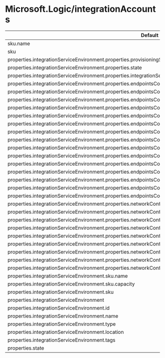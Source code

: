 # Microsoft.Logic/integrationAccounts

| Default Path | Alias |
|---|---|
| sku.name | Microsoft.Logic/integrationAccounts/sku.name |
| sku | Microsoft.Logic/integrationAccounts/sku |
| properties.integrationServiceEnvironment.properties.provisioningState | Microsoft.Logic/integrationAccounts/integrationServiceEnvironment.provisioningState |
| properties.integrationServiceEnvironment.properties.state | Microsoft.Logic/integrationAccounts/integrationServiceEnvironment.state |
| properties.integrationServiceEnvironment.properties.integrationServiceEnvironmentId | Microsoft.Logic/integrationAccounts/integrationServiceEnvironment.integrationServiceEnvironmentId |
| properties.integrationServiceEnvironment.properties.endpointsConfiguration.workflow.outgoingIpAddresses[*].address | Microsoft.Logic/integrationAccounts/integrationServiceEnvironment.endpointsConfiguration.workflow.outgoingIpAddresses[*].address |
| properties.integrationServiceEnvironment.properties.endpointsConfiguration.workflow.outgoingIpAddresses[*] | Microsoft.Logic/integrationAccounts/integrationServiceEnvironment.endpointsConfiguration.workflow.outgoingIpAddresses[*] |
| properties.integrationServiceEnvironment.properties.endpointsConfiguration.workflow.outgoingIpAddresses | Microsoft.Logic/integrationAccounts/integrationServiceEnvironment.endpointsConfiguration.workflow.outgoingIpAddresses |
| properties.integrationServiceEnvironment.properties.endpointsConfiguration.workflow.accessEndpointIpAddresses[*].address | Microsoft.Logic/integrationAccounts/integrationServiceEnvironment.endpointsConfiguration.workflow.accessEndpointIpAddresses[*].address |
| properties.integrationServiceEnvironment.properties.endpointsConfiguration.workflow.accessEndpointIpAddresses[*] | Microsoft.Logic/integrationAccounts/integrationServiceEnvironment.endpointsConfiguration.workflow.accessEndpointIpAddresses[*] |
| properties.integrationServiceEnvironment.properties.endpointsConfiguration.workflow.accessEndpointIpAddresses | Microsoft.Logic/integrationAccounts/integrationServiceEnvironment.endpointsConfiguration.workflow.accessEndpointIpAddresses |
| properties.integrationServiceEnvironment.properties.endpointsConfiguration.workflow | Microsoft.Logic/integrationAccounts/integrationServiceEnvironment.endpointsConfiguration.workflow |
| properties.integrationServiceEnvironment.properties.endpointsConfiguration.connector.outgoingIpAddresses[*].address | Microsoft.Logic/integrationAccounts/integrationServiceEnvironment.endpointsConfiguration.connector.outgoingIpAddresses[*].address |
| properties.integrationServiceEnvironment.properties.endpointsConfiguration.connector.outgoingIpAddresses[*] | Microsoft.Logic/integrationAccounts/integrationServiceEnvironment.endpointsConfiguration.connector.outgoingIpAddresses[*] |
| properties.integrationServiceEnvironment.properties.endpointsConfiguration.connector.outgoingIpAddresses | Microsoft.Logic/integrationAccounts/integrationServiceEnvironment.endpointsConfiguration.connector.outgoingIpAddresses |
| properties.integrationServiceEnvironment.properties.endpointsConfiguration.connector.accessEndpointIpAddresses[*].address | Microsoft.Logic/integrationAccounts/integrationServiceEnvironment.endpointsConfiguration.connector.accessEndpointIpAddresses[*].address |
| properties.integrationServiceEnvironment.properties.endpointsConfiguration.connector.accessEndpointIpAddresses[*] | Microsoft.Logic/integrationAccounts/integrationServiceEnvironment.endpointsConfiguration.connector.accessEndpointIpAddresses[*] |
| properties.integrationServiceEnvironment.properties.endpointsConfiguration.connector.accessEndpointIpAddresses | Microsoft.Logic/integrationAccounts/integrationServiceEnvironment.endpointsConfiguration.connector.accessEndpointIpAddresses |
| properties.integrationServiceEnvironment.properties.endpointsConfiguration.connector | Microsoft.Logic/integrationAccounts/integrationServiceEnvironment.endpointsConfiguration.connector |
| properties.integrationServiceEnvironment.properties.endpointsConfiguration | Microsoft.Logic/integrationAccounts/integrationServiceEnvironment.endpointsConfiguration |
| properties.integrationServiceEnvironment.properties.networkConfiguration.virtualNetworkAddressSpace | Microsoft.Logic/integrationAccounts/integrationServiceEnvironment.networkConfiguration.virtualNetworkAddressSpace |
| properties.integrationServiceEnvironment.properties.networkConfiguration.accessEndpoint.type | Microsoft.Logic/integrationAccounts/integrationServiceEnvironment.networkConfiguration.accessEndpoint.type |
| properties.integrationServiceEnvironment.properties.networkConfiguration.accessEndpoint | Microsoft.Logic/integrationAccounts/integrationServiceEnvironment.networkConfiguration.accessEndpoint |
| properties.integrationServiceEnvironment.properties.networkConfiguration.subnets[*].id | Microsoft.Logic/integrationAccounts/integrationServiceEnvironment.networkConfiguration.subnets[*].id |
| properties.integrationServiceEnvironment.properties.networkConfiguration.subnets[*].name | Microsoft.Logic/integrationAccounts/integrationServiceEnvironment.networkConfiguration.subnets[*].name |
| properties.integrationServiceEnvironment.properties.networkConfiguration.subnets[*].type | Microsoft.Logic/integrationAccounts/integrationServiceEnvironment.networkConfiguration.subnets[*].type |
| properties.integrationServiceEnvironment.properties.networkConfiguration.subnets[*] | Microsoft.Logic/integrationAccounts/integrationServiceEnvironment.networkConfiguration.subnets[*] |
| properties.integrationServiceEnvironment.properties.networkConfiguration.subnets | Microsoft.Logic/integrationAccounts/integrationServiceEnvironment.networkConfiguration.subnets |
| properties.integrationServiceEnvironment.properties.networkConfiguration | Microsoft.Logic/integrationAccounts/integrationServiceEnvironment.networkConfiguration |
| properties.integrationServiceEnvironment.sku.name | Microsoft.Logic/integrationAccounts/integrationServiceEnvironment.sku.name |
| properties.integrationServiceEnvironment.sku.capacity | Microsoft.Logic/integrationAccounts/integrationServiceEnvironment.sku.capacity |
| properties.integrationServiceEnvironment.sku | Microsoft.Logic/integrationAccounts/integrationServiceEnvironment.sku |
| properties.integrationServiceEnvironment | Microsoft.Logic/integrationAccounts/integrationServiceEnvironment |
| properties.integrationServiceEnvironment.id | Microsoft.Logic/integrationAccounts/integrationServiceEnvironment.id |
| properties.integrationServiceEnvironment.name | Microsoft.Logic/integrationAccounts/integrationServiceEnvironment.name |
| properties.integrationServiceEnvironment.type | Microsoft.Logic/integrationAccounts/integrationServiceEnvironment.type |
| properties.integrationServiceEnvironment.location | Microsoft.Logic/integrationAccounts/integrationServiceEnvironment.location |
| properties.integrationServiceEnvironment.tags | Microsoft.Logic/integrationAccounts/integrationServiceEnvironment.tags |
| properties.state | Microsoft.Logic/integrationAccounts/state |

